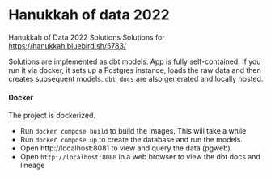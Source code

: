 # Hanukkah of data 2022
Hanukkah of Data 2022 Solutions
Solutions for https://hanukkah.bluebird.sh/5783/

Solutions are implemented as dbt models.
App is fully self-contained. If you run it via docker, it sets up a Postgres instance,
loads the raw data and then creates subsequent models. `dbt docs` are also generated
and locally hosted.

#### Docker
The project is dockerized. 
  - Run `docker compose build` to build the images. This will take a while
  - Run `docker compose up` to create the database and run the models.
  - Open http://localhost:8081 to view and query the data (pgweb)
  - Open `http://localhost:8080` in a web browser to view the dbt docs and lineage


